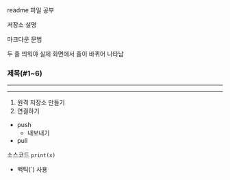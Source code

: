 readme 파일 공부

저장소 설명

마크다운 문법

두 줄 띄워야 실제 화면에서 줄이 바뀌어 나타남

### 제목(#1~6)

---

***

1. 원격 저장소 만들기
2. 연결하기

- push
  - 내보내기
- pull

소스코드 `print(x)`
- 백틱(`) 사용
